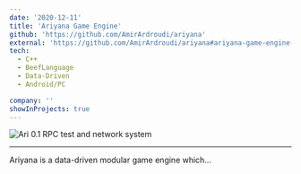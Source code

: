 ```yaml
---
date: '2020-12-11'
title: 'Ariyana Game Engine'
github: 'https://github.com/AmirArdroudi/ariyana'
external: 'https://github.com/AmirArdroudi/ariyana#ariyana-game-engine-05'
tech:
  - C++
  - BeefLanguage
  - Data-Driven
  - Android/PC

company: ''
showInProjects: true
---
```

![Ari 0.1 RPC test and network system](/images/ariyana.jpg)

---

Ariyana is a data-driven modular game engine which... 
